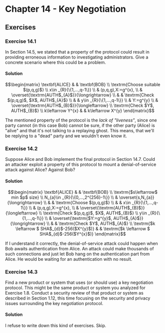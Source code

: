 # Chapter 14 - Key Negotiation

## Exercises

### Exercise 14.1

In Section 14.5, we stated that a property of the protocol could result in providing erroneous information to investigating administrators. Give a concrete scenario where this could be a problem.

#### Solution

```math
\begin{matrix}
\textbf{ALICE} &  & \textbf{BOB}
\\
\textrm{Choose suitable $(p,q,g)$}
\\
x\in _{R}{\{1,...,q-1\}}
\\
& (p,q,g),X:=g^{x},
\\
& \overset{\textrm{AUTH$_{A}$}}{\longrightarrow}
\\
& & \textrm{Check $(p,q,g)$, $X$, AUTH$_{A}$}
\\
& & y\in _{R}{\{1,...,q-1\}}
\\
& Y:=g^{y}
\\
& \overset{\textrm{AUTH$_{B}$}}{\longleftarrow}
\\
\textrm{Check $Y$, AUTH$_{B}$}
\\
k\leftarrow Y^{x} & & k\leftarrow X^{y}
\end{matrix}
```

The mentioned property of the protocol is the *lack of "liveness"*, since one party cannot (in this case Bob) cannot be sure, if the other party (Alice) is "alive" and that it's not talking to a replaying ghost. This means, that we'll be replying to a "dead" party and we wouldn't even know it.

### Exercise 14.2

Suppose Alice and Bob implement the final protocol in Section 14.7. Could an attacker exploit a property of this protocol to mount a denial-of-service attack against Alice? Against Bob?

#### Solution

```math
\begin{matrix}
\textbf{ALICE} &  & \textbf{BOB}
\\
\textrm{$s\leftarrow$ min $p$ size}
\\
N_{a}\in _{R}{\{0,...,2^{256}-1\}}
\\
& \overset{s,N_{a}}{\longrightarrow}
\\
& & \textrm{Choose $(p,q,g)$}
\\
& & x\in _{R}{\{1,...,q-1\}}
\\
& (p,q,g),X:=g^{x},
\\
& \overset{\textrm{AUTH$_{B}$}}{\longleftarrow}
\\
\textrm{Check $(p,q,g)$, $X$, AUTH$_{B}$}
\\
y\in _{R}{\{1,...,q-1\}}
\\
& \overset{\textrm{$Y:=g^{y}$, AUTH$_{A}$}}{\longrightarrow}
\\
& & \textrm{Check $Y$, AUTH$_{A}$}
\\
\textrm{$k \leftarrow $ SHA$_{d}$-256($X^{y}$)} & & \textrm{$k \leftarrow $ SHA$_{d}$-256($Y^{x}$)}
\end{matrix}
```

If I understand it correctly, the denial-of-service attack could happen when Bob awaits authentication from Alice. An attack could make thousands of such connections and just let Bob hang on the authentication part from Alice. He would be waiting for an authentication with no result.

### Exercise 14.3

Find a new product or system that uses (or should use) a key negotiation protocol. This might be the same product or system you analyzed for Exercise 1.8. Conduct a security review of that product or system as described in Section 1.12, this time focusing on the security and privacy issues surrounding the key negotiation protocol.

#### Solution

I refuse to write down this kind of exercises. Skip.
